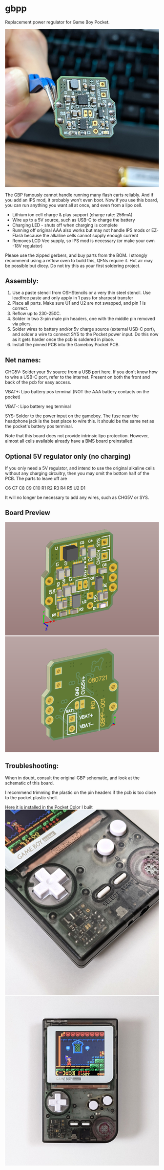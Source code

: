 # gbpp
 Replacement power regulator for Game Boy Pocket.
 
 ![alt text](pcb.jpg "isn't it beautiful")
 
 
 The GBP famously cannot handle running many flash carts reliably. And if you add an IPS mod, it probably won't even boot.
 Now if you use this board, you can run anything you want all at once, and even from a lipo cell.
 
 * Lithium ion cell charge & play support (charge rate: 256mA)
 * Wire up to a 5V source, such as USB-C to charge the battery
 * Charging LED - shuts off when charging is complete
 * Running off original AAA also works but may not handle IPS mods or EZ-Flash because the alkaline cells cannot supply enough current
 * Removes LCD Vee supply, so IPS mod is necessary (or make your own -18V regulator)


Please use the zipped gerbers, and buy parts from the BOM. I strongly recommend using a reflow oven to build this, QFNs require it. Hot air may be possible but dicey. Do not try this as your first soldering project.

## Assembly:

1. Use a paste stencil from OSHStencils or a very thin steel stencil. Use leadfree paste and only apply in 1 pass for sharpest transfer
2. Place all parts. Make sure U1 and U2 are not swapped, and pin 1 is correct.
3. Reflow up to 230-250C.
4. Solder in two 3-pin male pin headers, one with the middle pin removed via pliers.
5. Solder wires to battery and/or 5v charge source (external USB-C port), and solder a wire to connect SYS to the Pocket power input. Do this now as it gets harder once the pcb is soldered in place.
6. Install the pinned PCB into the Gameboy Pocket PCB.

## Net names:
CHG5V: Solder your 5v source from a USB port here. If you don't know how to wire a USB-C port, refer to the internet. Present on both the front and back of the pcb for easy access.

VBAT+: Lipo battery pos terminal (NOT the AAA battery contacts on the pocket)

VBAT-: Lipo battery neg terminal

SYS: Solder to the power input on the gameboy. The fuse near the headphone jack is the best place to wire this. It should be the same net as the pocket's battery pos terminal.


Note that this board does not provide intrinsic lipo protection. However, almost all cells available already have a BMS board preinstalled.
 
 
## Optional 5V regulator only (no charging)
If you only need a 5V regulator, and intend to use the original alkaline cells without any charging circuitry, then you may omit the bottom half of the PCB. The parts to leave off are

C6 C7 C8 C9 C10 R1 R2 R3 R4 R5 U2 D1

It will no longer be necessary to add any wires, such as CHG5V or SYS. 


## Board Preview

![alt text](pcb_3d_1.png "front view")
![alt text](pcb_3d_2.png "back view")
 
 ## Troubleshooting:
 
When in doubt, consult the original GBP schematic, and look at the schematic of this board.
 
I recommend trimming the plastic on the pin headers if the pcb is too close to the pocket plastic shell.
  
 
Here it is installed in the Pocket Color I built
![alt text](complete.jpg "hotness 1")
![alt text](complete2.jpg "hotness 2")
